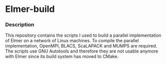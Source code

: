 # Elmer-build

### Description

This repository contains the scripts I used to build a parallel implementation of Elmer on a network of Linux machines. To compile the parallel implementation, OpenMPI, BLACS, ScaLAPACK and MUMPS are required. The scripts use GNU Autotools and therefore they are not usable anymore with Elmer since its build system has moved to CMake.

